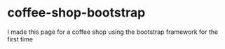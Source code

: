 # coffee-shop-bootstrap
I made this page for a coffee shop using the bootstrap framework for the first time
